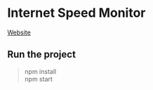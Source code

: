 # Internet Speed Monitor

[Website](https://derekchristy.github.io/internet-speed-monitor/)

## Run the project

> npm install \
> npm start
